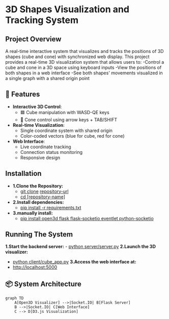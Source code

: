 # 3D Shapes Visualization and Tracking System
## Project Overview
A real-time interactive system that visualizes and tracks the positions of 3D shapes (cube and cone) with synchronized web display.
This project provides a real-time 3D visualization system that allows users to:
-Control a cube and cone in a 3D space using keyboard inputs
-View the positions of both shapes in a web interface
-See both shapes' movements visualized in a single graph with a shared origin point

## 🌟 Features

- **Interactive 3D Control**:
  - 🟦 Cube manipulation with WASD-QE keys
  - 🔺 Cone control using arrow keys + TAB/SHIFT
- **Real-time Visualization**:
  - Single coordinate system with shared origin
  - Color-coded vectors (blue for cube, red for cone)
- **Web Interface**:
  - Live coordinate tracking
  - Connection status monitoring
  - Responsive design
## Installation
- **1.Clone the Repository:**
   - [ git clone]() [repository-url]()
   - [cd [repository-name]]()
- **2.Install dependencies:**
    - [pip install -r requirements.txt]()
- **3.manually install:**
  - [pip install open3d flask flask-socketio eventlet python-socketio]()
## Running The System
  **1.Start the backend server:**
    -  [python server/server.py]()
  **2.Launch the 3D visualizer:**
  -  [python client/cube_app.py]()
  **3.Access the web interface at:**
  -  [http://localhost:5000]()
## 📦 System Architecture

```mermaid
graph TD
    A[Open3D Visualizer] -->|Socket.IO| B[Flask Server]
    B -->|Socket.IO| C[Web Interface]
    C --> D[D3.js Visualization]

